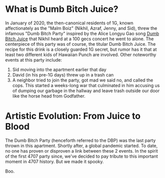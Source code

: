 # What is Dumb Bitch Juice?
In January of 2020, the then-canonical residents of 1G, known affectionately as the "Malm Boiz" (Nikhil, Azraf, Jenny, and Sid), threw the infamous "Dumb Bitch Party" inspired by the Alice Longyu Gao song [Dumb Bitch Juice](https://open.spotify.com/track/3PIch19Ly5hNPPGf1PJefy?autoplay=true) that Nikhil heard at a 100 gecs concert he went to alone. The centerpiece of this party was of course, the titular Dumb Bitch Juice. The recipe for this drink is a closely guarded 1G secret, but rumor has it that at least two different kids of Hawaiian Punch are involved. Other noteworthy events at this party include:
 1. Sid moving into the apartment earlier that day
 2. David (in his pre-1G days) threw up in a trash can
 3. A neighbor tried to join the party, got mad we said no, and called the cops. This started a weeks-long war that culminated in him accusing us of dumping our garbage in the hallway and leave trash outside our door like the horse head from Godfather.
# Artistic Evolution: From Juice to Blood
The Dumb Bitch Party (henceforth referred to the DBP) was the last party thrown in this apartment. Shortly after, a global pandemic started. To date, no one has proven or disproven a link between these 2 events. In the spirit of the first 4707 party since, we've decided to pay tribute to this important moment in 4707 history. But we made it spooky.

Boo.

